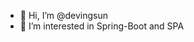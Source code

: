 - 👋 Hi, I’m @devingsun
- 👀 I’m interested in Spring-Boot and SPA

<!---
devingsun/devingsun is a ✨ special ✨ repository because its `README.md` (this file) appears on your GitHub profile.
You can click the Preview link to take a look at your changes.
--->
